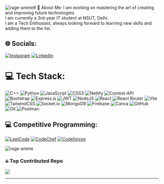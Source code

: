 ![rage-anime](https://github.com/user-attachments/assets/3e549c9a-75d8-4aee-8213-9837516dbe3a)# 💫 About Me:
I am working on mastering the art of creating and improving future technologies<br> 
I am currently a 3rd-year IT student at NSUT, Delhi.<br> 
I am a Tech Enthusiast, always looking forward to learning new skills and adding them to the list.<br>

## 🌐 Socials:
[![Instagram](https://img.shields.io/badge/Instagram-%23E4405F.svg?logo=Instagram&logoColor=white)](https://instagram.com/itsraajjjuuuu) 
[![LinkedIn](https://img.shields.io/badge/LinkedIn-%230077B5.svg?logo=linkedin&logoColor=white)](https://linkedin.com/in/raju-gupta-871925280) 

# 💻 Tech Stack:
![C++](https://img.shields.io/badge/c++-%2300599C.svg?style=for-the-badge&logo=c%2B%2B&logoColor=white) 
![Python](https://img.shields.io/badge/python-3670A0?style=for-the-badge&logo=python&logoColor=ffdd54) 
![JavaScript](https://img.shields.io/badge/javascript-%23323330.svg?style=for-the-badge&logo=javascript&logoColor=%23F7DF1E) 
![CSS3](https://img.shields.io/badge/css3-%231572B6.svg?style=for-the-badge&logo=css3&logoColor=white) 
![Netlify](https://img.shields.io/badge/netlify-%23000000.svg?style=for-the-badge&logo=netlify&logoColor=#00C7B7) 
![Context-API](https://img.shields.io/badge/Context--Api-000000?style=for-the-badge&logo=react) 
![Bootstrap](https://img.shields.io/badge/bootstrap-%238511FA.svg?style=for-the-badge&logo=bootstrap&logoColor=white) 
![Express.js](https://img.shields.io/badge/express.js-%23404d59.svg?style=for-the-badge&logo=express&logoColor=%2361DAFB) 
![JWT](https://img.shields.io/badge/JWT-black?style=for-the-badge&logo=JSON%20web%20tokens) 
![NodeJS](https://img.shields.io/badge/node.js-6DA55F?style=for-the-badge&logo=node.js&logoColor=white) 
![React](https://img.shields.io/badge/react-%2320232a.svg?style=for-the-badge&logo=react&logoColor=%2361DAFB) 
![React Router](https://img.shields.io/badge/React_Router-CA4245?style=for-the-badge&logo=react-router&logoColor=white) 
![Vite](https://img.shields.io/badge/vite-%23646CFF.svg?style=for-the-badge&logo=vite&logoColor=white) 
![TailwindCSS](https://img.shields.io/badge/tailwindcss-%2338B2AC.svg?style=for-the-badge&logo=tailwind-css&logoColor=white) 
![Socket.io](https://img.shields.io/badge/Socket.io-black?style=for-the-badge&logo=socket.io&badgeColor=010101) 
![MongoDB](https://img.shields.io/badge/MongoDB-%234ea94b.svg?style=for-the-badge&logo=mongodb&logoColor=white) 
![Firebase](https://img.shields.io/badge/firebase-a08021?style=for-the-badge&logo=firebase&logoColor=ffcd34) 
![Canva](https://img.shields.io/badge/Canva-%2300C4CC.svg?style=for-the-badge&logo=Canva&logoColor=white) 
![GitHub](https://img.shields.io/badge/github-%23121011.svg?style=for-the-badge&logo=github&logoColor=white) 
![Git](https://img.shields.io/badge/git-%23F05033.svg?style=for-the-badge&logo=git&logoColor=white) 
![Postman](https://img.shields.io/badge/Postman-FF6C37?style=for-the-badge&logo=postman&logoColor=white)

## 💻 Competitive Programming:

[![LeetCode](https://img.shields.io/badge/LeetCode-logo?style=for-the-badge&logo=leetcode&logoColor=white&color=%23f1c232)](https://leetcode.com/itsraajjjuuuu/)  [![CodeChef](https://img.shields.io/badge/CodeChef-logo?style=for-the-badge&logo=codechef&logoColor=white&color=%23B7F200)](https://www.codechef.com/users/itsraajjjuuuu)  [![Codeforces](https://img.shields.io/badge/Codeforces-logo?style=for-the-badge&logo=codeforces&logoColor=white&color=%23007998)](https://codeforces.com/profile/i_would_win)

![rage-anime](https://github.com/user-attachments/assets/45ab4452-7114-4e60-bbfa-fa978a3b894e)

### 🔝 Top Contributed Repo
![](https://github-contributor-stats.vercel.app/api?username=RajuCodz&limit=5&theme=dark&combine_all_yearly_contributions=true)

---
